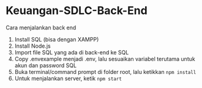 # Keuangan-SDLC-Back-End

Cara menjalankan back end
1. Install SQL (bisa dengan XAMPP)
2. Install Node.js
3. Import file SQL yang ada di back-end ke SQL
4. Copy .envexample menjadi .env, lalu sesuaikan variabel terutama untuk akun dan password SQL
5. Buka terminal/command prompt di folder root, lalu ketikkan `npm install`
6. Untuk menjalankan server, ketik `npm start`
